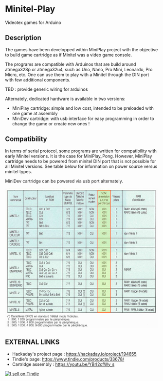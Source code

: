 # Minitel-Play
Videotex games for Arduino

## Description
The games have been developped within MiniPlay project with the objective to build game cartridge as if Minitel was a video game console.

The programs are compatible with Arduinos that are build around atmega328p or atmega32u4, such as Uno, Nano, Pro Mini, Leonardo, Pro Micro, etc.
One can use them to play with a Minitel through the DIN port with few additional components.

TBD : provide generic wiring for arduinos

Alternately, dedicated hardware is available in two versions:
* MiniPlay cartridge: simple and low cost, intended to be preloaded with one game at assembly
* MiniDev cartridge: with usb interface for easy programming in order to change the game or create new ones !

## Compatibility
In terms of serial protocol, some programs are written for compatibility with early Minitel versions. It is the case for MiniPlay_Pong.
However, MiniPlay cartridge needs to be powered from minitel DIN port that is not possible for all Minitel versions.
See table below for information on power source versus minitel types.

MiniDev cartridge can be powered via usb port alternately.

![minitel types](/assets/minitel_types.png)

## EXTERNAL LINKS
* Hackaday's project page : https://hackaday.io/project/194655
* Tindie's page: https://www.tindie.com/products/33678/
* Cartridge assembly : https://youtu.be/YBrI2cfWy_s

<a href="https://www.tindie.com/stores/iodeo"><img src="https://d2ss6ovg47m0r5.cloudfront.net/badges/tindie-larges.png" alt="I sell on Tindie" width="200" height="104"></a>

